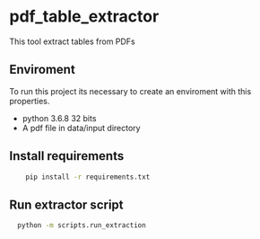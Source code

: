 # pdf_table_extractor
This tool extract tables from PDFs

## Enviroment  

To run this project its necessary to create an enviroment with this properties.  

- python 3.6.8 32 bits
- A pdf file in data/input directory

  
## Install requirements
```bash
    pip install -r requirements.txt
```


## Run extractor script
```bash
  python -m scripts.run_extraction  
```

